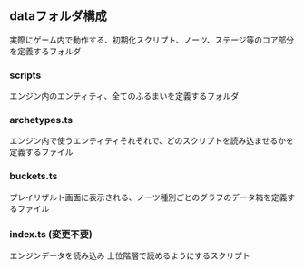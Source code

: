 ## dataフォルダ構成
実際にゲーム内で動作する、初期化スクリプト、ノーツ、ステージ等のコア部分を定義するフォルダ

### scripts
エンジン内のエンティティ、全てのふるまいを定義するフォルダ

### archetypes.ts
エンジン内で使うエンティティそれぞれで、どのスクリプトを読み込ませるかを定義するファイル

### buckets.ts
プレイリザルト画面に表示される、ノーツ種別ごとのグラフのデータ箱を定義するファイル

### index.ts (変更不要)
エンジンデータを読み込み 上位階層で読めるようにするスクリプト